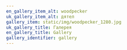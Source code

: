```yaml
---
en_gallery_item_alt: woodpecker
uk_gallery_item_alt: дятел
gallery_item: static/img/woodpecker_1280.jpg
uk_gallery_title: Галерея
en_gallery_title: Gallery
gallery_identifier: gallery
---
```

